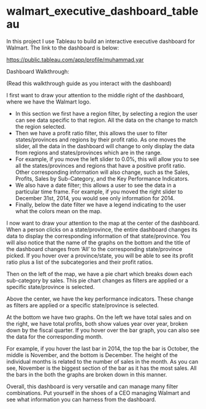 # walmart_executive_dashboard_tableau
In this project I use Tableau to build an interactive executive dashboard for Walmart. 
The link to the dashboard is below:

https://public.tableau.com/app/profile/muhammad.yar

Dashboard Walkthrough: 

(Read this walkthrough guide as you interact with the dashboard)

I first want to draw your attention to the middle right of the dashboard, where we have the Walmart logo. 
  -	In this section we first have a region filter, by selecting a region the user can see data specific to that region. All   the data on the change to match the region selected. 
  -	Then we have a profit ratio filter, this allows the user to filter states/provinces and regions by their profit ratio.    As one moves the slider, all the data in the dashboard will change to only display the data from regions and                states/provinces which are in the range. 
  -	For example, if you move the left slider to 0.0%, this will allow you to see all the states/provinces and regions that    have a positive profit ratio. Other corresponding information will also change, such as the Sales, Profits, Sales by        Sub-Category, and the Key Performance Indicators. 
  -	We also have a date filter; this allows a user to see the data in a particular time frame. For example, if you moved      the right slider to December 31st, 2014, you would see only information for 2014. 
  -	Finally, below the date filter we have a legend indicating to the user what the colors mean on the map. 
  
I now want to draw your attention to the map at the center of the dashboard. When a person clicks on a state/province, the entire dashboard changes its data to display the corresponding information of that state/province. You will also notice that the name of the graphs on the bottom and the title of the dashboard changes from ‘All’ to the corresponding state/province picked. If you hover over a province/state, you will be able to see its profit ratio plus a list of the subcategories and their profit ratios.

Then on the left of the map, we have a pie chart which breaks down each sub-category by sales. This pie chart changes as filters are applied or a specific state/province is selected. 

Above the center, we have the key performance indicators. These change as filters are applied or a specific state/province is selected. 

At the bottom we have two graphs. On the left we have total sales and on the right, we have total profits, both show values year over year, broken down by the fiscal quarter. If you hover over the bar graph, you can also see the data for the corresponding month. 

For example, if you hover the last bar in 2014, the top the bar is October, the middle is November, and the bottom is December. The height of the individual months is related to the number of sales in the month. As you can see, November is the biggest section of the bar as it has the most sales. All the bars in the both the graphs are broken down in this manner. 

Overall, this dashboard is very versatile and can manage many filter combinations. Put yourself in the shoes of a CEO managing Walmart and see what information you can harness from the dashboard. 


